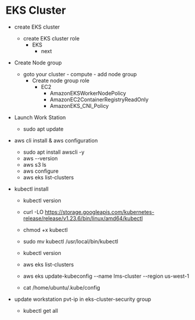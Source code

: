 # EKS Cluster

- create EKS cluster
  - create EKS cluster role
    - EKS
      - next

- Create Node group
  - goto your cluster - compute - add node group
     - Create node group role 
        - EC2
          - AmazonEKSWorkerNodePolicy
          - AmazonEC2ContainerRegistryReadOnly
          - AmazonEKS_CNI_Policy

- Launch Work Station

  - sudo apt update

- aws cli install & aws configuration

  - sudo apt  install awscli -y
  - aws --version
  - aws s3 ls
  - aws configure
  - aws eks list-clusters

- kubectl install

  - kubectl version
  - curl -LO https://storage.googleapis.com/kubernetes-release/release/v1.23.6/bin/linux/amd64/kubectl
  - chmod +x kubectl
  - sudo mv kubectl /usr/local/bin/kubectl
  - kubectl version

  - aws eks list-clusters
  - aws eks update-kubeconfig --name lms-cluster --region us-west-1
  - cat /home/ubuntu/.kube/config

- update workstation pvt-ip in eks-cluster-security group

  - kubectl get all


